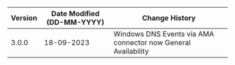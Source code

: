| **Version** | **Date Modified (DD-MM-YYYY)** | **Change History**                                                 |
|-------------|--------------------------------|--------------------------------------------------------------------|
| 3.0.0       | 18-09-2023                     |	Windows DNS Events via AMA connector now General Availability    |
